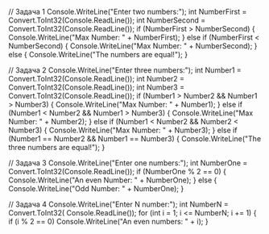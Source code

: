 // Задача 1
Console.WriteLine("Enter two numbers:");
int NumberFirst = Convert.ToInt32(Console.ReadLine());
int NumberSecond = Convert.ToInt32(Console.ReadLine());
    if (NumberFirst > NumberSecond)
    {
        Console.WriteLine("Max Number: " + NumberFirst);
    }
    else if (NumberFirst < NumberSecond)
    {
        Console.WriteLine("Max Number: " + NumberSecond);
    }
    else
    {
        Console.WriteLine("The numbers are equal!");
    }

// Задача 2
Console.WriteLine("Enter three numbers:");
int Number1 = Convert.ToInt32(Console.ReadLine());
int Number2 = Convert.ToInt32(Console.ReadLine());
int Number3 = Convert.ToInt32(Console.ReadLine());
    if (Number1 > Number2 && Number1 > Number3)
    {
        Console.WriteLine("Max Number: " + Number1);
    }
    else if (Number1 < Number2 && Number1 > Number3)
    {
        Console.WriteLine("Max Number: " + Number2);
    }
    else if (Number1 < Number2 && Number2 < Number3)
    {
        Console.WriteLine("Max Number: " + Number3);
    }
    else if (Number1 == Number2 && Number1 == Number3)
    {
        Console.WriteLine("The three numbers are equal!");
    }

// Задача 3
Console.WriteLine("Enter one numbers:");
int NumberOne = Convert.ToInt32(Console.ReadLine());
    if (NumberOne % 2 == 0)
    {
        Console.WriteLine("An even Number: " + NumberOne);
    }
    else
    {
        Console.WriteLine("Odd Number: " + NumberOne);
    }

// Задача 4
Console.WriteLine("Enter N number:");
int NumberN = Convert.ToInt32( Console.ReadLine());
for (int i = 1; i <= NumberN; i += 1)
{
if (i % 2 == 0)
Console.WriteLine("An even numbers: " + i);
}